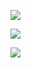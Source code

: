 ![](https://img.shields.io/github/downloads/ToolGPT/Minecraft-Launcher/total.svg) 

![](https://img.shields.io/github/watchers/ToolGPT/Minecraft-Launcher.svg)

![](https://img.shields.io/github/stars/ToolGPT/Minecraft-Launcher.svg) 
